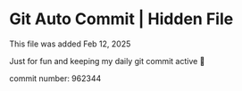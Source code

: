 # Git Auto Commit | Hidden File

This file was added Feb 12, 2025

Just for fun and keeping my daily git commit active 🤪

commit number: 962344
